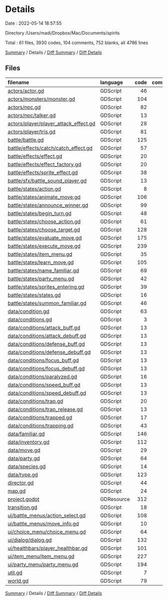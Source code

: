 # Details

Date : 2022-05-14 18:57:55

Directory /Users/madi/Dropbox/Mac/Documents/spirits

Total : 61 files,  3930 codes, 104 comments, 752 blanks, all 4786 lines

[Summary](results.md) / Details / [Diff Summary](diff.md) / [Diff Details](diff-details.md)

## Files
| filename | language | code | comment | blank | total |
| :--- | :--- | ---: | ---: | ---: | ---: |
| [actors/actor.gd](/actors/actor.gd) | GDScript | 46 | 0 | 12 | 58 |
| [actors/monsters/monster.gd](/actors/monsters/monster.gd) | GDScript | 104 | 0 | 18 | 122 |
| [actors/npc.gd](/actors/npc.gd) | GDScript | 82 | 0 | 18 | 100 |
| [actors/npc/talker.gd](/actors/npc/talker.gd) | GDScript | 13 | 1 | 5 | 19 |
| [actors/player/player_attack_effect.gd](/actors/player/player_attack_effect.gd) | GDScript | 28 | 0 | 10 | 38 |
| [actors/player/tris.gd](/actors/player/tris.gd) | GDScript | 81 | 3 | 13 | 97 |
| [battle/battle.gd](/battle/battle.gd) | GDScript | 125 | 3 | 27 | 155 |
| [battle/effects/catch/catch_effect.gd](/battle/effects/catch/catch_effect.gd) | GDScript | 57 | 0 | 11 | 68 |
| [battle/effects/effect.gd](/battle/effects/effect.gd) | GDScript | 20 | 0 | 8 | 28 |
| [battle/effects/effect_factory.gd](/battle/effects/effect_factory.gd) | GDScript | 20 | 0 | 5 | 25 |
| [battle/effects/sprite_effect.gd](/battle/effects/sprite_effect.gd) | GDScript | 38 | 0 | 8 | 46 |
| [battle/sfx/battle_sound_player.gd](/battle/sfx/battle_sound_player.gd) | GDScript | 13 | 0 | 4 | 17 |
| [battle/states/action.gd](/battle/states/action.gd) | GDScript | 8 | 0 | 0 | 8 |
| [battle/states/animate_move.gd](/battle/states/animate_move.gd) | GDScript | 106 | 1 | 27 | 134 |
| [battle/states/announce_winner.gd](/battle/states/announce_winner.gd) | GDScript | 99 | 9 | 27 | 135 |
| [battle/states/begin_turn.gd](/battle/states/begin_turn.gd) | GDScript | 48 | 0 | 13 | 61 |
| [battle/states/choose_action.gd](/battle/states/choose_action.gd) | GDScript | 61 | 12 | 12 | 85 |
| [battle/states/choose_target.gd](/battle/states/choose_target.gd) | GDScript | 128 | 6 | 23 | 157 |
| [battle/states/evaluate_move.gd](/battle/states/evaluate_move.gd) | GDScript | 175 | 2 | 30 | 207 |
| [battle/states/execute_move.gd](/battle/states/execute_move.gd) | GDScript | 239 | 9 | 53 | 301 |
| [battle/states/item_menu.gd](/battle/states/item_menu.gd) | GDScript | 35 | 4 | 11 | 50 |
| [battle/states/learn_move.gd](/battle/states/learn_move.gd) | GDScript | 105 | 0 | 17 | 122 |
| [battle/states/name_familiar.gd](/battle/states/name_familiar.gd) | GDScript | 69 | 0 | 13 | 82 |
| [battle/states/party_menu.gd](/battle/states/party_menu.gd) | GDScript | 42 | 2 | 10 | 54 |
| [battle/states/sprites_entering.gd](/battle/states/sprites_entering.gd) | GDScript | 39 | 4 | 11 | 54 |
| [battle/states/states.gd](/battle/states/states.gd) | GDScript | 16 | 0 | 0 | 16 |
| [battle/states/summon_familiar.gd](/battle/states/summon_familiar.gd) | GDScript | 46 | 0 | 11 | 57 |
| [data/condition.gd](/data/condition.gd) | GDScript | 63 | 0 | 12 | 75 |
| [data/conditions.gd](/data/conditions.gd) | GDScript | 3 | 0 | 1 | 4 |
| [data/conditions/attack_buff.gd](/data/conditions/attack_buff.gd) | GDScript | 13 | 0 | 4 | 17 |
| [data/conditions/attack_debuff.gd](/data/conditions/attack_debuff.gd) | GDScript | 13 | 0 | 4 | 17 |
| [data/conditions/defense_buff.gd](/data/conditions/defense_buff.gd) | GDScript | 13 | 0 | 4 | 17 |
| [data/conditions/defense_debuff.gd](/data/conditions/defense_debuff.gd) | GDScript | 13 | 0 | 4 | 17 |
| [data/conditions/focus_buff.gd](/data/conditions/focus_buff.gd) | GDScript | 13 | 0 | 4 | 17 |
| [data/conditions/focus_debuff.gd](/data/conditions/focus_debuff.gd) | GDScript | 13 | 0 | 4 | 17 |
| [data/conditions/paralyzed.gd](/data/conditions/paralyzed.gd) | GDScript | 16 | 0 | 3 | 19 |
| [data/conditions/speed_buff.gd](/data/conditions/speed_buff.gd) | GDScript | 13 | 0 | 4 | 17 |
| [data/conditions/speed_debuff.gd](/data/conditions/speed_debuff.gd) | GDScript | 13 | 0 | 4 | 17 |
| [data/conditions/trap.gd](/data/conditions/trap.gd) | GDScript | 20 | 0 | 3 | 23 |
| [data/conditions/trap_release.gd](/data/conditions/trap_release.gd) | GDScript | 13 | 0 | 3 | 16 |
| [data/conditions/trapped.gd](/data/conditions/trapped.gd) | GDScript | 17 | 0 | 3 | 20 |
| [data/conditions/trapping.gd](/data/conditions/trapping.gd) | GDScript | 43 | 0 | 9 | 52 |
| [data/familiar.gd](/data/familiar.gd) | GDScript | 146 | 3 | 37 | 186 |
| [data/inventory.gd](/data/inventory.gd) | GDScript | 112 | 1 | 19 | 132 |
| [data/move.gd](/data/move.gd) | GDScript | 29 | 0 | 7 | 36 |
| [data/party.gd](/data/party.gd) | GDScript | 64 | 2 | 16 | 82 |
| [data/species.gd](/data/species.gd) | GDScript | 14 | 0 | 6 | 20 |
| [data/type.gd](/data/type.gd) | GDScript | 123 | 0 | 3 | 126 |
| [director.gd](/director.gd) | GDScript | 44 | 0 | 11 | 55 |
| [map.gd](/map.gd) | GDScript | 24 | 2 | 7 | 33 |
| [project.godot](/project.godot) | GDResource | 312 | 7 | 17 | 336 |
| [transition.gd](/transition.gd) | GDScript | 18 | 0 | 4 | 22 |
| [ui/battle_menus/action_select.gd](/ui/battle_menus/action_select.gd) | GDScript | 108 | 7 | 24 | 139 |
| [ui/battle_menus/move_info.gd](/ui/battle_menus/move_info.gd) | GDScript | 10 | 0 | 4 | 14 |
| [ui/choice_menu/choice_menu.gd](/ui/choice_menu/choice_menu.gd) | GDScript | 64 | 1 | 14 | 79 |
| [ui/dialog/dialog.gd](/ui/dialog/dialog.gd) | GDScript | 132 | 11 | 27 | 170 |
| [ui/healthbars/player_healthbar.gd](/ui/healthbars/player_healthbar.gd) | GDScript | 101 | 0 | 18 | 119 |
| [ui/item_menu/item_menu.gd](/ui/item_menu/item_menu.gd) | GDScript | 227 | 5 | 35 | 267 |
| [ui/party_menu/party_menu.gd](/ui/party_menu/party_menu.gd) | GDScript | 194 | 9 | 23 | 226 |
| [util.gd](/util.gd) | GDScript | 7 | 0 | 1 | 8 |
| [world.gd](/world.gd) | GDScript | 79 | 0 | 16 | 95 |

[Summary](results.md) / Details / [Diff Summary](diff.md) / [Diff Details](diff-details.md)